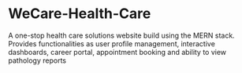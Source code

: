 # WeCare-Health-Care
A one-stop health care solutions website build using the MERN stack. Provides functionalities as user profile management, interactive dashboards, career portal, appointment booking and ability to view pathology reports
